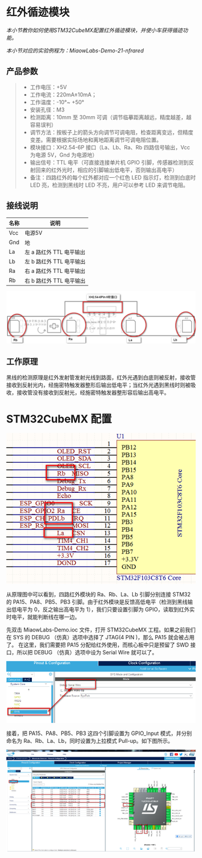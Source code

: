 # 红外循迹模块

*本小节教你如何使用STM32CubeMX配置红外循迹模块，并使小车获得循迹功能。*

*本小节对应的实验例程为：MiaowLabs-Demo-21-nfrared*

## 产品参数

> * 工作电压：+5V
> * 工作电流：220mA±10mA；
> * 工作温度：-10°~ +50°
> *  安装孔径：M3
> * 检测距离：10mm 至 30mm 可调（调节临摹距离越远，精度越差，越容易误判）
> * 调节方法：按板子上的箭头方向调节可调电阻，检查距离变远，但精度变差。需要根据实际场地和离地距离调节可调电阻位置。
> * 模块接口：XH2.54-6P 接口（La、Lb、Ra、Rb 四路信号输出，Vcc 为电源 5V，Gnd 为电源地）
> * 输出信号：TTL 电平（可直接连接单片机 GPIO 引脚，传感器检测到反射回来的红外光时，相应的引脚输出低电平，否则输出高电平）
> * 备注：四路红外的每个红外都对应一个红色 LED 指示灯，检测到白底时 LED 亮，检测到黑线时 LED 不亮，用户可以参考 LED 来调节电阻。

## 接线说明

| 名称 | 说明                     |
| ---- | ------------------------ |
| Vcc  | 电源5V                   |
| Gnd  | 地                       |
| La   | 左 a 路红外 TTL 电平输出 |
| Lb   | 左 b 路红外 TTL 电平输出 |
| Ra   | 右 a 路红外 TTL 电平输出 |
| Rb   | 右 b 路红外 TTL 电平输出 |

![红外模块示意图 alt ><](img/hongwai.png)



## 工作原理

黑线的检测原理是红外发射管发射光线到路面，红外光遇到白底则被反射，接收管接收到反射光内，经施密特触发器整形后输出低电平；当红外光遇到黑线时则被吸收，接收管没有接收到反射光，经施密特触发器整形容后输出高电平。



# STM32CubeMX 配置

![红外接线原理图 alt ><](img/2021-01-16_111432.png)

从原理图中可以看到，四路红外模块的 Ra、Rb、La、Lb 引脚分别连接 STM32 的 PA15、PA8、PB5、PB3 引脚。由于红外模块是反馈高低电平（检测到黑线输出低电平为 0，反之输出高电平为 1），我们只要设置引脚为 GPIO，读取到红外实时电平，就能判断线在哪一边。

先双击 MiaowLabs-Demo.ioc 文件，打开 STM32CubeMX 工程。如果之前我们在 SYS 的 DEBUG （仿真）选项中选择了 JTAG(4 PIN )，那么 PA15 就会被占用了。 在这里，我们需要把 PA15 分配给红外使用，而核心板中只是预留了 SWD 接口，所以把 DEBUG （仿真）选项中设为  Serial Wire 就可以了。

![Debug 选项设为 Serial Wire alt ><](img/2021-01-16_114616.png)

接着，把 PA15、PA8、PB5、PB3 这四个引脚设置为 GPIO_Input 模式，并分别命名为 Ra、Rb、La、Lb，同时设置为上拉模式 Pull-up。如下图所示。

![设置 STM32 引脚 alt ><](img/2021-01-16_215154.png)

